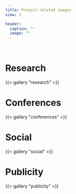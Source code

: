 ```yaml
---
title: Project-related images
view: 2

header:
  caption: ""
  image: ""
---
```


</br>
<h1>Research</h1>
{{< gallery "research" >}}

</br>
<h1>Conferences</h1>
{{< gallery "conferences" >}}

</br>
<h1>Social</h1>
{{< gallery "social" >}}

</br>
<h1>Publicity</h1>
{{< gallery "publicity" >}}
